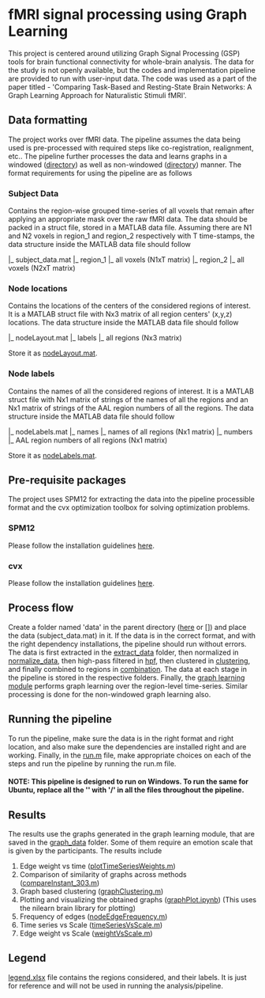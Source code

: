 # fMRI signal processing using Graph Learning

This project is centered around utilizing Graph Signal Processing (GSP) tools for brain functional connectivity for whole-brain analysis. The data for the study is not openly available, but the codes and implementation pipeline are provided to run with user-input data. The code was used as a part of the paper titled - 'Comparing Task-Based and Resting-State Brain Networks: A Graph Learning Approach for Naturalistic Stimuli fMRI'.

## Data formatting

The project works over fMRI data. The pipeline assumes the data being used is pre-processed with required steps like co-registration, realignment, etc.. The pipeline further processes the data and learns graphs in a windowed ([directory](/pipeline_windowed/)) as well as non-windowed ([directory](/pipeline_non_windowed/)) manner. The format requirements for using the pipeline are as follows

### Subject Data

Contains the region-wise grouped time-series of all voxels that remain after applying an appropriate mask over the raw fMRI data. The data should be packed in a struct file, stored in a MATLAB data file. Assuming there are N1 and N2 voxels in region_1 and region_2 respectively with T time-stamps, the data structure inside the MATLAB data file should follow

|_ subject_data.mat
  |_ region_1
    |_ all voxels (N1xT matrix)
  |_ region_2
    |_ all voxels (N2xT matrix)

### Node locations

Contains the locations of the centers of the considered regions of interest. It is a MATLAB struct file with Nx3 matrix of all region centers' (x,y,z) locations. The data structure inside the MATLAB data file should follow 

|_ nodeLayout.mat
  |_ labels
    |_ all regions (Nx3 matrix)

Store it as [nodeLayout.mat](/pipeline_windowed/extract_data/nodeLayout.mat).

### Node labels

Contains the names of all the considered regions of interest. It is a MATLAB struct file with Nx1 matrix of strings of the names of all the regions and an Nx1 matrix of strings of the AAL region numbers of all the regions. The data structure inside the MATLAB data file should follow 

|_ nodeLabels.mat
  |_ names
    |_ names of all regions (Nx1 matrix)
  |_ numbers
    |_ AAL region numbers of all regions (Nx1 matrix) 

Store it as [nodeLabels.mat](/pipeline_windowed/extract_data/nodeLabels.mat).

## Pre-requisite packages

The project uses SPM12 for extracting the data into the pipeline processible format and the cvx optimization toolbox for solving optimization problems. 

### SPM12

Please follow the installation guidelines [here](https://www.fil.ion.ucl.ac.uk/spm/software/spm12/).

### cvx

Please follow the installation guidelines [here](https://cvxr.com/cvx/).

## Process flow

Create a folder named 'data' in the parent directory ([here](/pipeline_windowed/) or []) and place the data (subject_data.mat) in it. If the data is in the correct format, and with the right dependency installations, the pipeline should run without errors. The data is first extracted in the [extract_data](/pipeline_windowed/extract_data/) folder, then normalized in [normalize_data](/pipeline_windowed/normalize_data/), then high-pass filtered in [hpf](/pipeline_windowed/hpf/), then clustered in [clustering](/pipeline_windowed/clustering/), and finally combined to regions in [combination](/pipeline_windowed/clustering/). The data at each stage in the pipeline is stored in the respective folders. Finally, the [graph learning module](/pipeline_windowed/graph_learning/) performs graph learning over the region-level time-series. Similar processing is done for the non-windowed graph learning also.

## Running the pipeline

To run the pipeline, make sure the data is in the right format and right location, and also make sure the dependencies are installed right and are working. Finally, in the [run.m](/pipeline_windowed/run.m) file, make appropriate choices on each of the steps and run the pipeline by running the run.m file.

#### NOTE: This pipeline is designed to run on Windows. To run the same for Ubuntu, replace all the '\' with '/' in all the files throughout the pipeline.

## Results

The results use the graphs generated in the graph learning module, that are saved in the [graph_data](/pipeline_windowed/graph_learning/graph_data/) folder. Some of them require an emotion scale that is given by the participants. The results include

1. Edge weight vs time ([plotTimeSeriesWeights.m](/pipeline/results/plotTimeSeriesWeights.m))
2. Comparison of similarity of graphs across methods ([compareInstant_303.m](/pipeline/results/compareInstant_303.m))
3. Graph based clustering ([graphClustering.m](/pipeline/results/graphClustering.m))
4. Plotting and visualizing the obtained graphs ([graphPlot.ipynb](/pipeline/results/graphPlot.ipynb)) (This uses the nilearn brain library for plotting)
5. Frequency of edges ([nodeEdgeFrequency.m](/pipeline/results/nodeEdgeFrequency.m))
6. Time series vs Scale ([timeSeriesVsScale.m](/pipeline/results/timeSeriesVsScale.m))
7. Edge weight vs Scale ([weightVsScale.m](/pipeline/results/weightVsScale.m))

## Legend

[legend.xlsx](/legend.xlsx) file contains the regions considered, and their labels. It is just for reference and will not be used in running the analysis/pipeline.
